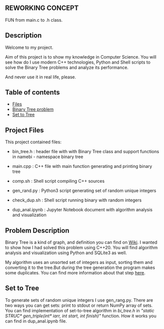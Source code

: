 
## REWORKING CONCEPT

FUN from main.c to .h class. 

## Description

Welcome to my project. 

Aim of this project is to show my knowledge in Computer Science. You will see how do I use modern C++ technologies,
Python and Shell scripts to solve the Binary Tree problems and analyze its performance.

And never use it in real life, please.

## Table of contents
* [Files](#project-files)
* [Binary Tree problem](#problem-description)
* [Set to Tree](#set-to-tree)


## Project Files

This project contained files:

* bin_tree.h : header file with with Binary Tree class and support functions in
		namebi - namespace binary tree

* main.cpp : C++ file with main function generating and printing binary tree

* comp.sh : Shell script compiling C++ sources
	
* gen_rand.py : Python3 script generating set of random unique integers

* check_dup.sh : Shell script running binary with random integers

* dup_anal.ipynb : Jupyter Notebook document with algorithm analysis and visualization

## Problem Description

Binary Tree is a kind of graph, and definition you can find on [Wiki](https://en.wikipedia.org/wiki/Binary_tree#Definitions).
I wanted to show how I had solved this problem using
C++20. You will find algorithm analysis and visualization using Python and SQLite3 as well.

My algorithm uses an unsorted set of integers as input, sorting them and converting it to the tree.But during the tree generation
the program makes some duplicates. You can find more information about that step [here](#set-to-tree).

## Set to Tree

To generate sets of random unique integers I use gen_rang.py. There are two ways you can get sets: print to stdout or
return NumPy array of sets. You can find implementation of set-to-tree algorithm in *bi_tree.h* in 
_"static STRUC* gen_triple(int* iarr, int start, int finish)"_ function. How it works you can find in dup_anal.ipynb file.
